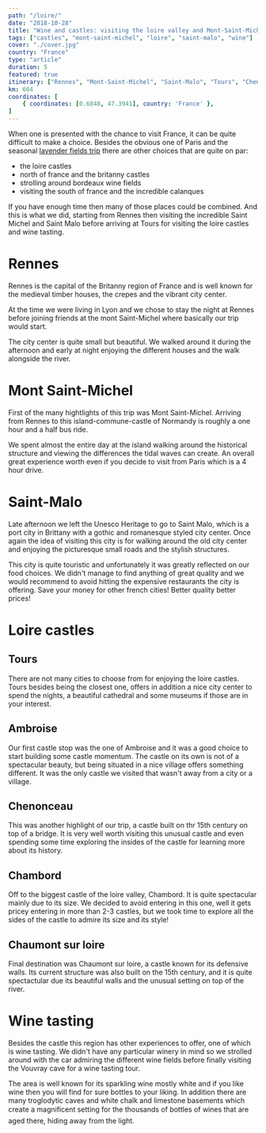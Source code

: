 ```yaml
---
path: "/loire/"
date: "2018-10-28"
title: "Wine and castles: visiting the loire valley and Mont-Saint-Michel"
tags: ["castles", "mont-saint-michel", "loire", "saint-malo", "wine"]
cover: "./cover.jpg"
country: "France"
type: "article"
duration: 5
featured: true
itinerary: ["Rennes", "Mont-Saint-Michel", "Saint-Malo", "Tours", "Chenonceau", "Chambord", "Chaumont"]
km: 604
coordinates: [
    { coordinates: [0.6848, 47.3941], country: 'France' },
]
---
```


When one is presented with the chance to visit France, it can be quite difficult to make a choice. Besides the obvious one of Paris and the seasonal [lavender fields trip](/lavender-fields-and-verdon/) there are other choices that are quite on par:

- the loire castles
- north of france and the britanny castles
- strolling around bordeaux wine fields
- visiting the south of france and the incredible calanques

<rehype-image src="saintmichel1.jpg"></rehype-image>

If you have enough time then many of those places could be combined. And this is what we did, starting from Rennes then visiting the incredible Saint Michel and Saint Malo before arriving at Tours for visiting the loire castles and wine tasting.

# Rennes

Rennes is the capital of the Britanny region of France and is well known for the medieval timber houses, the crepes and the vibrant city center.

At the time we were living in Lyon and we chose to stay the night at Rennes before joining friends at the mont Saint-Michel where basically our trip would start.

The city center is quite small but beautiful. We walked around it during the afternoon and early at night enjoying the different houses and the walk alongside the river.

# Mont Saint-Michel

First of the many hightlights of this trip was Mont Saint-Michel. Arriving from Rennes to this island-commune-castle of Normandy is roughly a one hour and a half bus ride.

We spent almost the entire day at the island walking around the historical structure and viewing the differences the tidal waves can create. An overall great experience worth even if you decide to visit from Paris which is a 4 hour drive.

<rehype-image src="saintmichel2.jpg"></rehype-image>

# Saint-Malo

Late afternoon we left the Unesco Heritage to go to Saint Malo, which is a port city in Brittany with a gothic and romanesque styled city center. Once again the idea of visiting this city is for walking around the old city center and enjoying the picturesque small roads and the stylish structures.

This city is quite touristic and unfortunately it was greatly reflected on our food choices. We didn't manage to find anything of great quality and we would recommend to avoid hitting the expensive restaurants the city is offering. Save your money for other french cities! Better quality better prices!

# Loire castles

## Tours

There are not many cities to choose from for enjoying the loire castles. Tours besides being the closest one, offers in addition a nice city center to spend the nights, a beautiful cathedral and some museums if those are in your interest.

## Ambroise

Our first castle stop was the one of Ambroise and it was a good choice to start building some castle momentum. The castle on its own is not of a spectacular beauty, but being situated in a nice village offers something different. It was the only castle we visited that wasn't away from a city or a village.

<rehype-image src="ambroise.jpg"></rehype-image>

## Chenonceau

This was another highlight of our trip, a castle built on thr 15th century on top of a bridge. It is very well worth visiting this unusual castle and even spending some time exploring the insides of the castle for learning more about its history.

<rehype-image src="cheno1.jpg"></rehype-image>

<photo-composition><rehype-image src="cheno3-2.jpg" /><rehype-image src="cheno2.jpg" /></photo-composition>

## Chambord

Off to the biggest castle of the loire valley, Chambord. It is quite spectacular mainly due to its size. We decided to avoid entering in this one, well it gets pricey entering in more than 2-3 castles, but we took time to explore all the sides of the castle to admire its size and its style!

<rehype-image src="chambord.jpg"></rehype-image>

## Chaumont sur loire

Final destination was Chaumont sur loire, a castle known for its defensive walls. Its current structure was also built on the 15th century, and it is quite spectactular due its beautiful walls and the unusual setting on top of the river.

<photo-composition><rehype-image src="chaumont1.jpg" /><rehype-image src="chaumont2.jpg" /></photo-composition>

<rehype-image src="chaumont3.jpg"></rehype-image>

# Wine tasting

Besides the castle this region has other experiences to offer, one of which is wine tasting. We didn't have any particular winery in mind so we strolled around with the car admiring the different wine fields before finally visiting the Vouvray cave for a wine tasting tour.

The area is well known for its sparkling wine mostly white and if you like wine then you will find for sure bottles to your liking. In addition there are many troglodytic caves and white chalk and limestone basements which create a magnificent setting for the thousands of bottles of wines that are aged there, hiding away from the light.

<rehype-image src="wine.jpg"></rehype-image>
